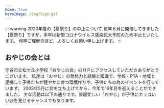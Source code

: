 ```yaml
---
home: true
heroImage: /img/logo.gif
---
```


::: warning 2020年度の【夏祭り】の中止について
毎年８月に開催してきました【夏祭り】ですが，本年は新型コロナウイルス感染拡大予防のため中止といたします。
何卒ご理解のほど、よろしくお願い申し上げます。
:::

## おやじの会とは

守谷市立松ケ丘小学校「おやじの会」のＨＰにアクセスしていただきありがとうございます。
私達は『おやじ』の発想力と経験と知識で、学校・PTA・地域と連携して子供たちが健やかに育つ環境作りや、子供たちの為のイベントを行っています。
2003年5月に会を立ち上げてから、今年で16年目を迎えることができました。
主な活動は以下の通りです。普段忙しい「おやじ」が子供にカッコいい姿を見せるチャンスでもあります。

